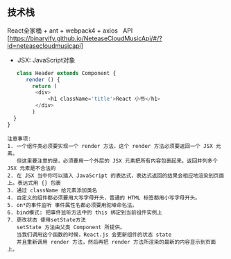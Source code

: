 ## 技术栈
React全家桶 + ant + webpack4 + axios  
API [https://binaryify.github.io/NeteaseCloudMusicApi/#/?id=neteasecloudmusicapi]


+ JSX: JavaScript对象
```js
   class Header extends Component {
      render () {
        return (
         <div>
             <h1 className='title'>React 小书</h1>
         </div>
        )
  }
}
```
```
注意事项:
1. 一个组件类必须要实现一个 render 方法，这个 render 方法必须要返回一个 JSX 元素。
   但这里要注意的是，必须要用一个外层的 JSX 元素把所有内容包裹起来。返回并列多个 JSX 元素是不合法的
2. 在 JSX 当中你可以插入 JavaScript 的表达式，表达式返回的结果会相应地渲染到页面上。表达式用 {} 包裹
3. 通过 className 给元素添加类名
4. 自定义的组件都必须要用大写字母开头，普通的 HTML 标签都用小写字母开头。
5. on*的事件监听 事件属性名都必须要用驼峰命名法。
6. bind模式: 把事件监听方法中的 this 绑定到当前组件实例上
7. 更改状态 使用setState方法 
   setState 方法由父类 Component 所提供。
   当我们调用这个函数的时候，React.js 会更新组件的状态 state 
   并且重新调用 render 方法，然后再把 render 方法所渲染的最新的内容显示到页面上。
```
